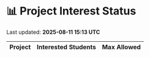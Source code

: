 # 📊 Project Interest Status

Last updated: **2025-08-11 15:13 UTC**

| Project | Interested Students | Max Allowed |
|---------|---------------------|-------------|
